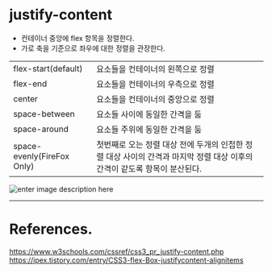 # justify-content

- 컨테이너 중앙에 flex 항목을 정렬한다.
- 가로 축을 기준으로 좌우에 대한 정렬을 관장한다.

|                            |                                                                                                                           |
| -------------------------- | ------------------------------------------------------------------------------------------------------------------------- |
| flex-start(default)        | 요소들을 컨테이너의 왼쪽으로 정렬                                                                                         |
| flex-end                   | 요소들을 컨테이너의 우측으로 정렬                                                                                         |
| center                     | 요소들을 컨테이너의 중앙으로 정렬                                                                                         |
| space-between              | 요소들 사이에 동일한 간격을 둠                                                                                            |
| space-around               | 요소들 주위에 동일한 간격을 둠                                                                                            |
| space-evenly(FireFox Only) | 첫번째로 오는 정렬 대상 전에 두개의 인접한 정렬 대상 사이의 간격과 마지막 정렬 대상 이후의 간격이 같도록 항목이 분산된다. |

![enter image description here](https://img1.daumcdn.net/thumb/R1280x0/?scode=mtistory2&fname=https://t1.daumcdn.net/cfile/tistory/99582B435B74EF350A)

---

# References.

<https://www.w3schools.com/cssref/css3_pr_justify-content.php>
<https://ipex.tistory.com/entry/CSS3-flex-Box-justifycontent-alignitems>
